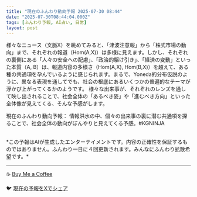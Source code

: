 ```yaml
---
title: "現在のふんわり動向予報 2025-07-30 08:44"
date: "2025-07-30T08:44:04.000Z"
tags: [ふんわり予報, AI占い, 日常]
layout: post
---
```


様々なニュース（文脈X）を眺めてみると、「津波注意報」から「株式市場の動向」まで、それぞれの報道（Hom(A,X)）は多様に見えます。しかし、それぞれの裏側にある「人々の安全への配慮」、「政治的駆け引き」、「経済の変動」といった本質（A, B）は、報道内容の多様さ（Hom(A,X), Hom(B,X)）を超えて、ある種の共通項を孕んでいるように感じられます。まるで、Yoneda的分布仮説のように、異なる表現を通してでも、社会の根底にあるいくつかの普遍的なテーマが浮かび上がってくるかのようです。  様々な出来事が、それぞれのレンズを通して映し出されることで、社会全体の「あるべき姿」や「進むべき方向」といった全体像が見えてくる、そんな予感がします。


現在のふんわり動向予報：
情報洪水の中、個々の出来事の裏に潜む共通項を探ることで、社会全体の動向がぼんやりと見えてくる予感。#KGNINJA

<br>
*この予報はAIが生成したエンターテイメントです。内容の正確性を保証するものではありません。ふんわり一日に４回更新されます。みんなにふんわり拡散希望です。*

---
☕️ [Buy Me a Coffee](https://www.buymeacoffee.com/kgninja)

🐦 [現在の予報をXでシェア](https://twitter.com/intent/tweet?text=%E7%8F%BE%E5%9C%A8%E3%81%AE%E3%81%B5%E3%82%93%E3%82%8F%E3%82%8A%E4%BA%88%E5%A0%B1%3A%20%E3%80%8C%E6%A7%98%E3%80%85%E3%81%AA%E3%83%8B%E3%83%A5%E3%83%BC%E3%82%B9%EF%BC%88%E6%96%87%E8%84%88X%EF%BC%89%E3%82%92%E7%9C%BA%E3%82%81%E3%81%A6%E3%81%BF%E3%82%8B%E3%81%A8%E3%80%81%E3%80%8C%E6%B4%A5%E6%B3%A2%E6%B3%A8%E6%84%8F%E5%A0%B1%E3%80%8D%E3%81%8B%E3%82%89%E3%80%8C%E6%A0%AA%E5%BC%8F%E5%B8%82%E5%A0%B4%E3%81%AE%E5%8B%95%E5%90%91%E3%80%8D%E3%81%BE%E3%81%A7%E3%80%81%E3%81%9D%E3%82%8C%E3%81%9E%E3%82%8C%E3%81%AE%E5%A0%B1%E9%81%93%EF%BC%88Hom(A%2CX)%EF%BC%89%E3%81%AF%E5%A4%9A%E6%A7%98%E3%81%AB%E8%A6%8B%E3%81%88%E3%81%BE%E3%81%99%E3%80%82%E3%80%8D%23KGNINJA%20%E7%B6%9A%E3%81%8D%E3%81%AF%E3%83%96%E3%83%AD%E3%82%B0%E3%81%A7%EF%BC%81%F0%9F%91%87&url=https%3A%2F%2Fkg-ninja.github.io%2FFunwariyoso%2F)
